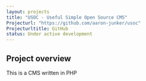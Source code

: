 ```yaml
---
layout: projects
title: "USOC - Useful Simple Open Source CMS"
Projecturl: "https://github.com/aaron-junker/usoc"
Projecturltitle: GitHub
status: Under active development
---
```


## Project overview

This is a CMS written in PHP 
